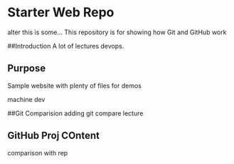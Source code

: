 # Starter Web Repo
alter
this is some...
This repository is for showing how Git and GitHub work

##Introduction
A lot of lectures devops.

## Purpose

Sample website with plenty of files for demos

machine dev

##Git Comparision
adding git compare lecture

## GitHub Proj COntent
comparison with rep